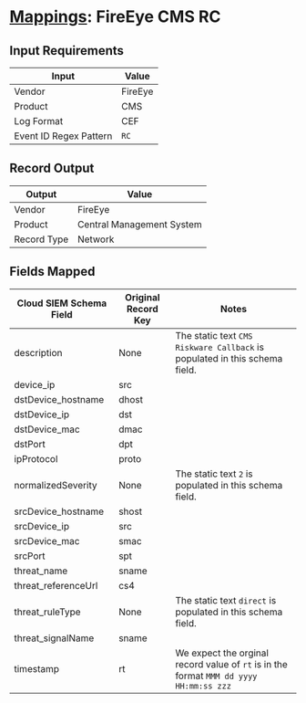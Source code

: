 # [Mappings](README.md): FireEye CMS RC

## Input Requirements

|Input|Value|
|-----|-----|
|Vendor|FireEye|
|Product|CMS|
|Log Format|CEF|
|Event ID Regex Pattern|`RC`|

## Record Output

|Output|Value|
|------|-----|
|Vendor|FireEye|
|Product|Central Management System|
|Record Type|Network|

## Fields Mapped

|Cloud SIEM Schema Field|Original Record Key|Notes|
|-----------------------|-------------------|-----|
|description|None|The static text `CMS Riskware Callback` is populated in this schema field.|
|device_ip|src||
|dstDevice_hostname|dhost||
|dstDevice_ip|dst||
|dstDevice_mac|dmac||
|dstPort|dpt||
|ipProtocol|proto||
|normalizedSeverity|None|The static text `2` is populated in this schema field.|
|srcDevice_hostname|shost||
|srcDevice_ip|src||
|srcDevice_mac|smac||
|srcPort|spt||
|threat_name|sname||
|threat_referenceUrl|cs4||
|threat_ruleType|None|The static text `direct` is populated in this schema field.|
|threat_signalName|sname||
|timestamp|rt|We expect the orginal record value of `rt` is in the format `MMM dd yyyy HH:mm:ss zzz`|

